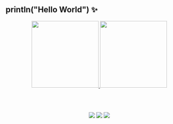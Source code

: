 ## println("Hello World") ✨
<div align="center">
  <a href="https://github.com/cesarfreitax">
  <img height="180em" src="https://github-readme-stats.vercel.app/api?username=cesarfreitax&show_icons=true&theme=graywhite&include_all_commits=true&count_private=true"/>
  <img height="180em" src="https://github-readme-stats.vercel.app/api/top-langs/?username=cesarfreitax&layout=compact&langs_count=7&theme=graywhite"/>
</div>
  <br><br>

  ##
 
<div align="center"> 
  <a href="https://instagram.com/_cesarfreitax" target="_blank"><img src="https://img.shields.io/badge/-Instagram-%23E4405F?style=for-the-badge&logo=instagram&logoColor=white" target="_blank"></a>
  <a href = "mailto:cesarfreitascontato@gmail.com"><img src="https://img.shields.io/badge/-Gmail-%23333?style=for-the-badge&logo=gmail&logoColor=white" target="_blank"></a>
  <a href="https://www.linkedin.com/in/cesarfreitascontato/" target="_blank"><img src="https://img.shields.io/badge/-LinkedIn-%230077B5?style=for-the-badge&logo=linkedin&logoColor=white" target="_blank"></a> 
</div>
